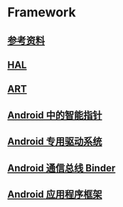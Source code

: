 # Framework

## [参考资料](android/framework/reference/)

## [HAL](android/framework/hal/)

## [ART](android/framework/art/)

## [Android 中的智能指针](android/framework/sp/)

## [Android 专用驱动系统](android/framework/drivers/)

## [Android 通信总线 Binder](android/framework/binder/)

## [Android 应用程序框架](android/framework/app_framework/)

